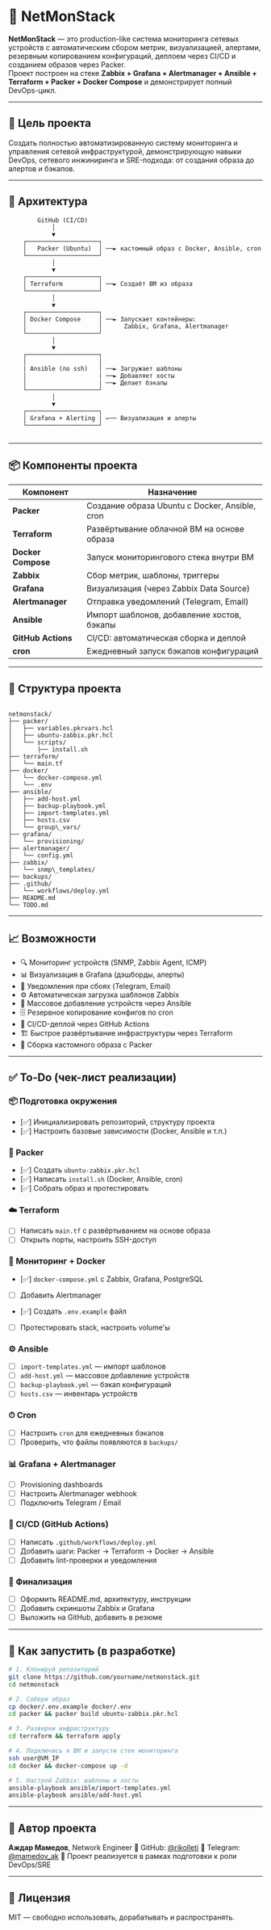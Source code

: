 
# 🚀 NetMonStack

**NetMonStack** — это production-like система мониторинга сетевых устройств с автоматическим сбором метрик, визуализацией, алертами, резервным копированием конфигураций, деплоем через CI/CD и созданием образов через Packer.  
Проект построен на стеке **Zabbix + Grafana + Alertmanager + Ansible + Terraform + Packer + Docker Compose** и демонстрирует полный DevOps-цикл.

---

## 📌 Цель проекта

Создать полностью автоматизированную систему мониторинга и управления сетевой инфраструктурой, демонстрирующую навыки DevOps, сетевого инжиниринга и SRE-подхода: от создания образа до алертов и бэкапов.

---

## 🧱 Архитектура

```
        GitHub (CI/CD)
            │
            ▼
    ┌────────────────────┐
    │   Packer (Ubuntu)  │ ──► кастомный образ с Docker, Ansible, cron
    └────────────────────┘
            │
            ▼
    ┌────────────────────┐
    │ Terraform          │ ──► Создаёт ВМ из образа
    └────────────────────┘
            │
            ▼
    ┌────────────────────┐
    │ Docker Compose     │ ──► Запускает контейнеры:
    │                    │      Zabbix, Grafana, Alertmanager
    └────────────────────┘
            │
            ▼
    ┌────────────────────┐
    │                    |
    | Ansible (по ssh)   │ ──► Загружает шаблоны
    │                    | ──► Добавляет хосты
    │                    | ──► Делает бэкапы
    └────────────────────┘
            │
            ▼
    ┌────────────────────┐
    │ Grafana + Alerting │ ←── Визуализация и алерты
    └────────────────────┘


```

---

## 📦 Компоненты проекта

| Компонент         | Назначение                                        |
|-------------------|---------------------------------------------------|
| **Packer**         | Создание образа Ubuntu с Docker, Ansible, cron   |
| **Terraform**      | Развёртывание облачной ВМ на основе образа       |
| **Docker Compose** | Запуск мониторингового стека внутри ВМ           |
| **Zabbix**         | Сбор метрик, шаблоны, триггеры                   |
| **Grafana**        | Визуализация (через Zabbix Data Source)          |
| **Alertmanager**   | Отправка уведомлений (Telegram, Email)           |
| **Ansible**        | Импорт шаблонов, добавление хостов, бэкапы       |
| **GitHub Actions** | CI/CD: автоматическая сборка и деплой            |
| **cron**           | Ежедневный запуск бэкапов конфигураций           |

---

## 📁 Структура проекта

```

netmonstack/
├── packer/
│   ├── variables.pkrvars.hcl
│   ├── ubuntu-zabbix.pkr.hcl
│   └── scripts/
│       ├── install.sh
├── terraform/
│   └── main.tf
├── docker/
│   └── docker-compose.yml
│   └── .env
├── ansible/
│   ├── add-host.yml
│   ├── backup-playbook.yml
│   ├── import-templates.yml
│   ├── hosts.csv
│   └── group\_vars/
├── grafana/
│   └── provisioning/
├── alertmanager/
│   └── config.yml
├── zabbix/
│   └── snmp\_templates/
├── backups/
├── .github/
│   └── workflows/deploy.yml
├── README.md
└── TODO.md

````

---

## 📈 Возможности

- 🔍 Мониторинг устройств (SNMP, Zabbix Agent, ICMP)
- 📊 Визуализация в Grafana (дэшборды, алерты)
- 📩 Уведомления при сбоях (Telegram, Email)
- ⚙️ Автоматическая загрузка шаблонов Zabbix
- 🧩 Массовое добавление устройств через Ansible
- 🗄 Резервное копирование конфигов по cron
- 🚀 CI/CD-деплой через GitHub Actions
- 🏗 Быстрое развёртывание инфраструктуры через Terraform
- 🧱 Сборка кастомного образа с Packer

---

## ✅ To-Do (чек-лист реализации)

### 📦 Подготовка окружения

- [✅] Инициализировать репозиторий, структуру проекта
- [✅] Настроить базовые зависимости (Docker, Ansible и т.п.)

### 🔧 Packer

- [✅] Создать `ubuntu-zabbix.pkr.hcl`
- [✅] Написать `install.sh` (Docker, Ansible, cron)
- [✅] Собрать образ и протестировать

### ☁️ Terraform

- [ ] Написать `main.tf` с развёртыванием на основе образа
- [ ] Открыть порты, настроить SSH-доступ

### 🐳 Мониторинг + Docker

- [✅] `docker-compose.yml` с Zabbix, Grafana, PostgreSQL
- [ ] Добавить Alertmanager
- [✅] Создать `.env.example` файл
- [ ] Протестировать stack, настроить volume'ы

### ⚙️ Ansible

- [ ] `import-templates.yml` — импорт шаблонов
- [ ] `add-host.yml` — массовое добавление устройств
- [ ] `backup-playbook.yml` — бэкап конфигураций
- [ ] `hosts.csv` — инвентарь устройств

### ⏱ Cron

- [ ] Настроить `cron` для ежедневных бэкапов
- [ ] Проверить, что файлы появляются в `backups/`

### 📊 Grafana + Alertmanager

- [ ] Provisioning dashboards
- [ ] Настроить Alertmanager webhook
- [ ] Подключить Telegram / Email

### 🚀 CI/CD (GitHub Actions)

- [ ] Написать `.github/workflows/deploy.yml`
- [ ] Добавить шаги: Packer → Terraform → Docker → Ansible
- [ ] Добавить lint-проверки и уведомления

### 🧼 Финализация

- [ ] Оформить README.md, архитектуру, инструкции
- [ ] Добавить скриншоты Zabbix и Grafana
- [ ] Выложить на GitHub, добавить в резюме

---

## 🔧 Как запустить (в разработке)

```bash
# 1. Клонируй репозиторий
git clone https://github.com/yourname/netmonstack.git
cd netmonstack

# 2. Собери образ
cp docker/.env.example docker/.env
cd packer && packer build ubuntu-zabbix.pkr.hcl

# 3. Разверни инфраструктуру
cd terraform && terraform apply

# 4. Подключись к ВМ и запусти стек мониторинга
ssh user@VM_IP
cd docker && docker-compose up -d

# 5. Настрой Zabbix: шаблоны и хосты
ansible-playbook ansible/import-templates.yml
ansible-playbook ansible/add-host.yml
````

---

## 🧠 Автор проекта

**Аждар Мамедов**, Network Engineer
📍 GitHub: [@rikolleti](https://github.com/rikolleti)
🔗 Telegram: [@mamedov\_ak](https://t.me/mamedov_ak)
🎯 Проект реализуется в рамках подготовки к роли DevOps/SRE

---

## 📄 Лицензия

MIT — свободно использовать, дорабатывать и распространять.
